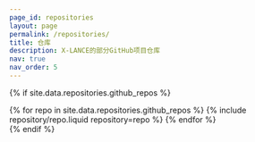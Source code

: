 ```yaml
---
page_id: repositories
layout: page
permalink: /repositories/
title: 仓库
description: X-LANCE的部分GitHub项目仓库
nav: true
nav_order: 5
---
```


[//]: # (## GitHub 主页)

[//]: # ()
[//]: # ({% if site.data.repositories.github_users %})

[//]: # ()
[//]: # (<div class="repositories d-flex flex-wrap flex-md-row flex-column justify-content-between align-items-center">)

[//]: # (  {% for user in site.data.repositories.github_users %})

[//]: # (    {% include repository/repo_user.liquid username=user %})

[//]: # (  {% endfor %})

[//]: # (</div>)

[//]: # ()
[//]: # (---)

[//]: # ()
[//]: # ({% if site.repo_trophies.enabled %})

[//]: # ({% for user in site.data.repositories.github_users %})

[//]: # ({% if site.data.repositories.github_users.size > 1 %})

[//]: # ()
[//]: # (<h4>{{ user }}</h4>)

[//]: # (  {% endif %})

[//]: # (  <div class="repositories d-flex flex-wrap flex-md-row flex-column justify-content-between align-items-center">)

[//]: # (  {% include repository/repo_trophies.liquid username=user %})

[//]: # (  </div>)

[//]: # ()
[//]: # (---)

[//]: # ()
[//]: # ({% endfor %})

[//]: # ({% endif %})

[//]: # ({% endif %})

[//]: # (## GitHub 项目)

{% if site.data.repositories.github_repos %}

<div class="repositories d-flex flex-wrap flex-md-row flex-column justify-content-between align-items-center">
  {% for repo in site.data.repositories.github_repos %}
    {% include repository/repo.liquid repository=repo %}
  {% endfor %}
</div>
{% endif %}
